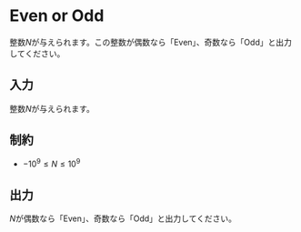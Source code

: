 # Even or Odd

整数$N$が与えられます。この整数が偶数なら「Even」、奇数なら「Odd」と出力してください。

## 入力
整数$N$が与えられます。

## 制約
* $-10^9 \leq N \leq 10^9$

## 出力
$N$が偶数なら「Even」、奇数なら「Odd」と出力してください。